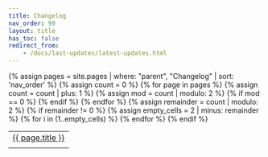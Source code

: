 ```yaml
---
title: Changelog
nav_order: 99
layout: title
has_toc: false
redirect_from:
    - /docs/last-updates/latest-updates.html
---
```


<table>
  <!-- <thead>
    <tr>
      <th></th>
      <th><em>Releases</em></th>
      <th></th>
    </tr>
  </thead> -->
  <tbody>
    {% assign pages = site.pages | where: "parent", "Changelog" | sort: 'nav_order' %}
    {% assign count = 0 %}
    <tr>
    {% for page in pages %}
      <td style="text-align:center;"><a href="{{ page.url }}">{{ page.title }}</a></td>
      {% assign count = count | plus: 1 %}
      {% assign mod = count | modulo: 2 %}
      {% if mod == 0 %}
        </tr><tr>
      {% endif %}
    {% endfor %}
    {% assign remainder = count | modulo: 2 %}
    {% if remainder != 0 %}
      {% assign empty_cells = 2 | minus: remainder %}
      {% for i in (1..empty_cells) %}
        <td></td>
      {% endfor %}
    {% endif %}
      </tr>
  </tbody>
</table>

